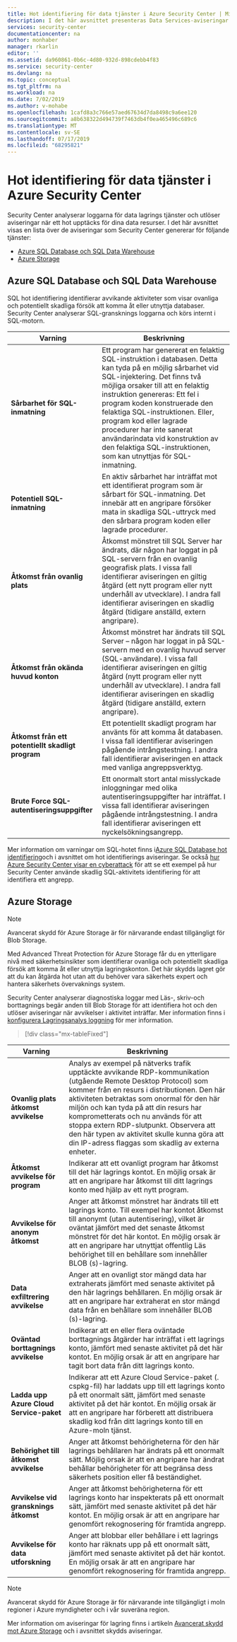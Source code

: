 ```yaml
---
title: Hot identifiering för data tjänster i Azure Security Center | Microsoft Docs
description: I det här avsnittet presenteras Data Services-aviseringar som är tillgängliga i Azure Security Center.
services: security-center
documentationcenter: na
author: monhaber
manager: rkarlin
editor: ''
ms.assetid: da960861-0b6c-4d80-932d-898cdebb4f83
ms.service: security-center
ms.devlang: na
ms.topic: conceptual
ms.tgt_pltfrm: na
ms.workload: na
ms.date: 7/02/2019
ms.author: v-mohabe
ms.openlocfilehash: 1cafd8a3c766e57aed67634d7da8498c9a6ee120
ms.sourcegitcommit: a8b638322d494739f7463db4f0ea465496c689c6
ms.translationtype: MT
ms.contentlocale: sv-SE
ms.lasthandoff: 07/17/2019
ms.locfileid: "68295821"
---
```

# <a name="threat-detection-for-data-services-in-azure-security-center"></a>Hot identifiering för data tjänster i Azure Security Center

 Security Center analyserar loggarna för data lagrings tjänster och utlöser aviseringar när ett hot upptäcks för dina data resurser. I det här avsnittet visas en lista över de aviseringar som Security Center genererar för följande tjänster:

* [Azure SQL Database och SQL Data Warehouse](#data-sql)
* [Azure Storage](#azure-storage)

## Azure SQL Database och SQL Data Warehouse<a name="data-sql"></a>

SQL hot identifiering identifierar avvikande aktiviteter som visar ovanliga och potentiellt skadliga försök att komma åt eller utnyttja databaser. Security Center analyserar SQL-gransknings loggarna och körs internt i SQL-motorn.

|Varning|Beskrivning|
|---|---|
|**Sårbarhet för SQL-inmatning**|Ett program har genererat en felaktig SQL-instruktion i databasen. Detta kan tyda på en möjlig sårbarhet vid SQL-injektering. Det finns två möjliga orsaker till att en felaktig instruktion genereras: Ett fel i program koden konstruerade den felaktiga SQL-instruktionen. Eller, program kod eller lagrade procedurer har inte sanerat användarindata vid konstruktion av den felaktiga SQL-instruktionen, som kan utnyttjas för SQL-inmatning.|
|**Potentiell SQL-inmatning**|En aktiv sårbarhet har inträffat mot ett identifierat program som är sårbart för SQL-inmatning. Det innebär att en angripare försöker mata in skadliga SQL-uttryck med den sårbara program koden eller lagrade procedurer.|
|**Åtkomst från ovanlig plats**|Åtkomst mönstret till SQL Server har ändrats, där någon har loggat in på SQL-servern från en ovanlig geografisk plats. I vissa fall identifierar aviseringen en giltig åtgärd (ett nytt program eller nytt underhåll av utvecklare). I andra fall identifierar aviseringen en skadlig åtgärd (tidigare anställd, extern angripare).|
|**Åtkomst från okända huvud konton**|Åtkomst mönstret har ändrats till SQL Server – någon har loggat in på SQL-servern med en ovanlig huvud server (SQL-användare). I vissa fall identifierar aviseringen en giltig åtgärd (nytt program eller nytt underhåll av utvecklare). I andra fall identifierar aviseringen en skadlig åtgärd (tidigare anställd, extern angripare).|
|**Åtkomst från ett potentiellt skadligt program**|Ett potentiellt skadligt program har använts för att komma åt databasen. I vissa fall identifierar aviseringen pågående intrångstestning. I andra fall identifierar aviseringen en attack med vanliga angreppsverktyg.|
|**Brute Force SQL-autentiseringsuppgifter**|Ett onormalt stort antal misslyckade inloggningar med olika autentiseringsuppgifter har inträffat. I vissa fall identifierar aviseringen pågående intrångstestning. I andra fall identifierar aviseringen ett nyckelsökningsangrepp.|

Mer information om varningar om SQL-hotet finns i[Azure SQL Database hot identifiering](https://docs.microsoft.com/azure/sql-database/sql-database-threat-detection-overview)och i avsnittet om hot identifierings aviseringar. Se också [hur Azure Security Center visar en cyberattack](https://azure.microsoft.com/blog/how-azure-security-center-helps-reveal-a-cyberattack/) för att se ett exempel på hur Security Center använde skadlig SQL-aktivitets identifiering för att identifiera ett angrepp.

## Azure Storage<a name="azure-storage"></a>

>[!NOTE]
> Avancerat skydd för Azure Storage är för närvarande endast tillgängligt för Blob Storage. 

Med Advanced Threat Protection för Azure Storage får du en ytterligare nivå med säkerhetsinsikter som identifierar ovanliga och potentiellt skadliga försök att komma åt eller utnyttja lagringskonton. Det här skydds lagret gör att du kan åtgärda hot utan att du behöver vara säkerhets expert och hantera säkerhets övervaknings system.

Security Center analyserar diagnostiska loggar med Läs-, skriv-och borttagnings begär anden till Blob Storage för att identifiera hot och den utlöser aviseringar när avvikelser i aktivitet inträffar. Mer information finns i [konfigurera Lagringsanalys loggning](https://docs.microsoft.com/azure/storage/common/storage-monitor-storage-account#configure-logging) för mer information.

> [!div class="mx-tableFixed"]

|Varning|Beskrivning|
|---|---|
|**Ovanlig plats åtkomst avvikelse**|Analys av exempel på nätverks trafik upptäckte avvikande RDP-kommunikation (utgående Remote Desktop Protocol) som kommer från en resurs i distributionen. Den här aktiviteten betraktas som onormal för den här miljön och kan tyda på att din resurs har komprometterats och nu används för att stoppa extern RDP-slutpunkt. Observera att den här typen av aktivitet skulle kunna göra att din IP-adress flaggas som skadlig av externa enheter.|
|**Åtkomst avvikelse för program**|Indikerar att ett ovanligt program har åtkomst till det här lagrings kontot. En möjlig orsak är att en angripare har åtkomst till ditt lagrings konto med hjälp av ett nytt program.|
|**Avvikelse för anonym åtkomst**|Anger att åtkomst mönstret har ändrats till ett lagrings konto. Till exempel har kontot åtkomst till anonymt (utan autentisering), vilket är oväntat jämfört med det senaste åtkomst mönstret för det här kontot. En möjlig orsak är att en angripare har utnyttjat offentlig Läs behörighet till en behållare som innehåller BLOB (s)-lagring.|
|**Data exfiltrering avvikelse**|Anger att en ovanligt stor mängd data har extraherats jämfört med senaste aktivitet på den här lagrings behållaren. En möjlig orsak är att en angripare har extraherat en stor mängd data från en behållare som innehåller BLOB (s)-lagring.|
|**Oväntad borttagnings avvikelse**|Indikerar att en eller flera oväntade borttagnings åtgärder har inträffat i ett lagrings konto, jämfört med senaste aktivitet på det här kontot. En möjlig orsak är att en angripare har tagit bort data från ditt lagrings konto.|
|**Ladda upp Azure Cloud Service-paket**|Indikerar att ett Azure Cloud Service-paket (. cspkg-fil) har laddats upp till ett lagrings konto på ett onormalt sätt, jämfört med senaste aktivitet på det här kontot. En möjlig orsak är att en angripare har förberett att distribuera skadlig kod från ditt lagrings konto till en Azure-moln tjänst.|
|**Behörighet till åtkomst avvikelse**|Anger att åtkomst behörigheterna för den här lagrings behållaren har ändrats på ett onormalt sätt. Möjlig orsak är att en angripare har ändrat behållar behörigheter för att begränsa dess säkerhets position eller få beständighet.|
|**Avvikelse vid gransknings åtkomst**|Anger att åtkomst behörigheterna för ett lagrings konto har inspekterats på ett onormalt sätt, jämfört med senaste aktivitet på det här kontot. En möjlig orsak är att en angripare har genomfört rekognosering för framtida angrepp.|
|**Avvikelse för data utforskning**|Anger att blobbar eller behållare i ett lagrings konto har räknats upp på ett onormalt sätt, jämfört med senaste aktivitet på det här kontot. En möjlig orsak är att en angripare har genomfört rekognosering för framtida angrepp.|

>[!NOTE]
>Avancerat skydd för Azure Storage är för närvarande inte tillgängligt i moln regioner i Azure myndigheter och i vår suveräna region.

Mer information om aviseringar för lagring finns i artikeln [Avancerat skydd mot Azure Storage](https://docs.microsoft.com/azure/storage/common/storage-advanced-threat-protection) och i avsnittet skydds aviseringar.
